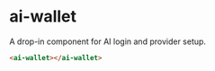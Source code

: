 # ai-wallet

A drop-in component for AI login and provider setup.

```html
<ai-wallet></ai-wallet>
```
